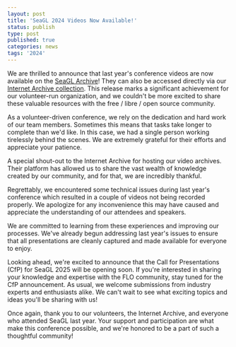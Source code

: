 ```yaml
---
layout: post
title: 'SeaGL 2024 Videos Now Available!'
status: publish
type: post
published: true
categories: news
tags: '2024'
---
```


We are thrilled to announce that last year's conference videos are now available on the [SeaGL Archive](https://seagl.org/archive/2024)! They can also be accessed directly via our [Internet Archive collection](https://archive.org/details/seagl?and[]=year%3A%222024%22). This release marks a significant achievement for our volunteer-run organization, and we couldn't be more excited to share these valuable resources with the free / libre / open source community.

As a volunteer-driven conference, we rely on the dedication and hard work of our team members. Sometimes this means that tasks take longer to complete than we'd like. In this case, we had a single person working tirelessly behind the scenes. We are extremely grateful for their efforts and appreciate your patience.

A special shout-out to the Internet Archive for hosting our video archives. Their platform has allowed us to share the vast wealth of knowledge created by our community, and for that, we are incredibly thankful.

Regrettably, we encountered some technical issues during last year's conference which resulted in a couple of videos not being recorded properly. We apologize for any inconvenience this may have caused and appreciate the understanding of our attendees and speakers.

We are committed to learning from these experiences and improving our processes. We've already begun addressing last year's issues to ensure that all presentations are cleanly captured and made available for everyone to enjoy.

Looking ahead, we're excited to announce that the Call for Presentations (CfP) for SeaGL 2025 will be opening soon. If you're interested in sharing your knowledge and expertise with the FLO community, stay tuned for the CfP announcement. As usual, we welcome submissions from industry experts and enthusiasts alike. We can't wait to see what exciting topics and ideas you'll be sharing with us!

Once again, thank you to our volunteers, the Internet Archive, and everyone who attended SeaGL last year. Your support and participation are what make this conference possible, and we're honored to be a part of such a thoughtful community!
